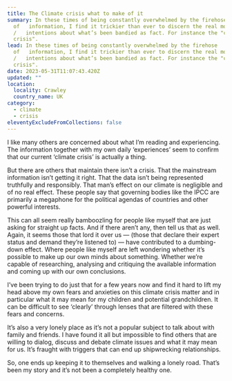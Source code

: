 ```yaml
---
title: The Climate crisis what to make of it
summary: In these times of being constantly overwhelmed by the firehose
  of   information, I find it trickier than ever to discern the real motivations
  /   intentions about what’s been bandied as fact. For instance the "climate
  crisis".
lead: In these times of being constantly overwhelmed by the firehose
  of   information, I find it trickier than ever to discern the real motivations
  /   intentions about what’s been bandied as fact. For instance the "climate
  crisis".
date: 2023-05-31T11:07:43.420Z
updated: ""
location:
  locality: Crawley
  country_name: UK
category:
  - climate
  - crisis
eleventyExcludeFromCollections: false
---
```

I like many others are concerned about what I’m reading and experiencing. The information together with my own daily ‘experiences’ seem to confirm that our current ‘climate crisis’ is actually a thing.

But there are others that maintain there isn’t a crisis. That the mainstream information isn’t getting it right. That the data isn’t being represented truthfully and responsibly. That man’s effect on our climate is negligible and of no real effect. These people say that governing bodies like the IPCC are primarily a megaphone for the political agendas of countries and other powerful interests.

This can all seem really bamboozling for people like myself that are just asking for straight up facts. And if there aren’t any, then tell us that as well. Again, it seems those that lord it over us &mdash; (those that declare their expert status and demand they’re listened to) &mdash; have contributed to a dumbing-down effect. Where people like myself are left wondering whether it’s possible to make up our own minds about something. Whether we’re capable of researching, analysing and critiquing the available information and coming up with our own conclusions.

I’ve been trying to do just that for a few years now and find it hard to lift my head above my own fears and anxieties on this climate crisis matter and in particular what it may mean for my children and potential grandchildren. It can be difficult to see ‘clearly’ through lenses that are filtered with these fears and concerns.

It’s also a very lonely place as it’s not a popular subject to talk about with family and friends. I have found it all but impossible to find others that are willing to dialog, discuss and debate climate issues and what it may mean for us. It’s fraught with triggers that can end up shipwrecking relationships.

So, one ends up keeping it to themselves and walking a lonely road. That’s been my story and it’s not been a completely healthy one.